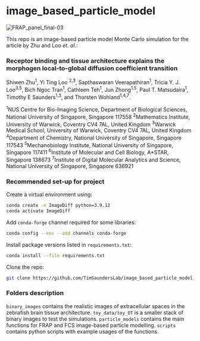 # image_based_particle_model

![FRAP_panel_final-03](https://github.com/Yi-Ting-Loo/image_based_particle_model/assets/91601788/6218b12a-5238-4310-b60f-f5616266c9c5)


This repo is an image-based particle model Monte Carlo simulation for the article by Zhu and Loo $\textit{et. al.}$:

### Receptor binding and tissue architecture explains the morphogen local-to-global diffusion coefficient transition

Shiwen Zhu<sup>1</sup>, Yi Ting Loo <sup>2,3</sup>, Sapthaswaran Veerapathiran<sup>1</sup>, Tricia Y. J. Loo<sup>3,5</sup>, Bich Ngoc Tran<sup>1</sup>, Cathleen Teh<sup>1</sup>, Jun Zhong<sup>1,5</sup>, Paul T. Matsudaira<sup>1</sup>, Timothy E Saunders<sup>1,3</sup>, and Thorsten Wohland<sup>1,4,7</sup>.

<sup>1</sup>NUS Centre for Bio-Imaging Science, Department of Biological Sciences, National University of Singapore, Singapore 117558
<sup>2</sup>Mathematics Institute, University of Warwick, Coventry CV4 7AL, United Kingdom
<sup>3</sup>Warwick Medical School, University of Warwick, Coventry CV4 7AL, United Kingdom
<sup>4</sup>Department of Chemistry, National University of Singapore, Singapore 117543
<sup>5</sup>Mechanobiology Institute, National University of Singapore, Singapore 117411
<sup>6</sup>Institute of Molecular and Cell Biology, A*STAR, Singapore 138673
<sup>7</sup>Institute of Digital Molecular Analytics and Science, National University of Singapore, Singapore 636921

### Recommended set-up for project

Create a virtual environment using:
```bash
conda create -n ImageDiff python=3.9.12
conda activate ImageDiff
```
Add `conda-forge` channel required for some libraries:
``` bash
conda config --env --add channels conda-forge
```
Install package versions listed in `requirements.txt`:
```bash
conda install --file requirements.txt
```
Clone the repo:
```bash
git clone https://github.com/TimSaundersLab/image_based_particle_model.git
```

### Folders description
`binary_images` contains the realistic images of extracellular spaces in the zebrafish brain tissue architecture.
`toy_data/toy_OT` is a smaller stack of binary images to test the simulations.
`particle_models` contains the main functions for FRAP and FCS image-based particle modelling.
`scripts` contains python scripts with example usages of the functions.
